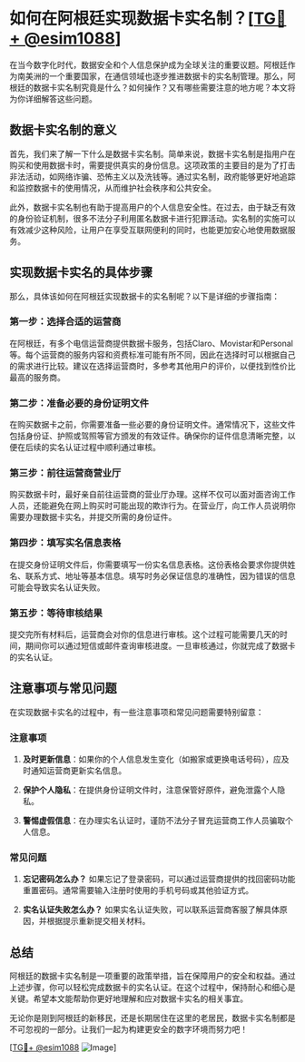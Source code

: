 # 如何在阿根廷实现数据卡实名制？[[TG💪+ @esim1088](https://t.me/s/esim1088)]

在当今数字化时代，数据安全和个人信息保护成为全球关注的重要议题。阿根廷作为南美洲的一个重要国家，在通信领域也逐步推进数据卡的实名制管理。那么，阿根廷的数据卡实名制究竟是什么？如何操作？又有哪些需要注意的地方呢？本文将为你详细解答这些问题。

## 数据卡实名制的意义

首先，我们来了解一下什么是数据卡实名制。简单来说，数据卡实名制是指用户在购买和使用数据卡时，需要提供真实的身份信息。这项政策的主要目的是为了打击非法活动，如网络诈骗、恐怖主义以及洗钱等。通过实名制，政府能够更好地追踪和监控数据卡的使用情况，从而维护社会秩序和公共安全。

此外，数据卡实名制也有助于提高用户的个人信息安全性。在过去，由于缺乏有效的身份验证机制，很多不法分子利用匿名数据卡进行犯罪活动。实名制的实施可以有效减少这种风险，让用户在享受互联网便利的同时，也能更加安心地使用数据服务。

## 实现数据卡实名的具体步骤

那么，具体该如何在阿根廷实现数据卡的实名制呢？以下是详细的步骤指南：

### 第一步：选择合适的运营商

在阿根廷，有多个电信运营商提供数据卡服务，包括Claro、Movistar和Personal等。每个运营商的服务内容和资费标准可能有所不同，因此在选择时可以根据自己的需求进行比较。建议在选择运营商时，多参考其他用户的评价，以便找到性价比最高的服务商。

### 第二步：准备必要的身份证明文件

在购买数据卡之前，你需要准备一些必要的身份证明文件。通常情况下，这些文件包括身份证、护照或驾照等官方颁发的有效证件。确保你的证件信息清晰完整，以便在后续的实名认证过程中顺利通过审核。

### 第三步：前往运营商营业厅

购买数据卡时，最好亲自前往运营商的营业厅办理。这样不仅可以面对面咨询工作人员，还能避免在网上购买时可能出现的欺诈行为。在营业厅，向工作人员说明你需要办理数据卡实名，并提交所需的身份证件。

### 第四步：填写实名信息表格

在提交身份证明文件后，你需要填写一份实名信息表格。这份表格会要求你提供姓名、联系方式、地址等基本信息。填写时务必保证信息的准确性，因为错误的信息可能会导致实名认证失败。

### 第五步：等待审核结果

提交完所有材料后，运营商会对你的信息进行审核。这个过程可能需要几天的时间，期间你可以通过短信或邮件查询审核进度。一旦审核通过，你就完成了数据卡的实名认证。

## 注意事项与常见问题

在实现数据卡实名的过程中，有一些注意事项和常见问题需要特别留意：

### 注意事项

1. **及时更新信息**：如果你的个人信息发生变化（如搬家或更换电话号码），应及时通知运营商更新实名信息。
   
2. **保护个人隐私**：在提供身份证明文件时，注意保管好原件，避免泄露个人隐私。

3. **警惕虚假信息**：在办理实名认证时，谨防不法分子冒充运营商工作人员骗取个人信息。

### 常见问题

1. **忘记密码怎么办？**
   如果忘记了登录密码，可以通过运营商提供的找回密码功能重置密码。通常需要输入注册时使用的手机号码或其他验证方式。

2. **实名认证失败怎么办？**
   如果实名认证失败，可以联系运营商客服了解具体原因，并根据提示重新提交相关材料。

## 总结

阿根廷的数据卡实名制是一项重要的政策举措，旨在保障用户的安全和权益。通过上述步骤，你可以轻松完成数据卡的实名认证。在这个过程中，保持耐心和细心是关键。希望本文能帮助你更好地理解和应对数据卡实名的相关事宜。

无论你是刚到阿根廷的新移民，还是长期居住在这里的老居民，数据卡实名制都是不可忽视的一部分。让我们一起为构建更安全的数字环境而努力吧！

[[TG💪+ @esim1088](https://t.me/s/esim1088) ![Image](https://i.postimg.cc/4NQfJmqS/Snipaste-2025-05-13-00-14-12.png)]